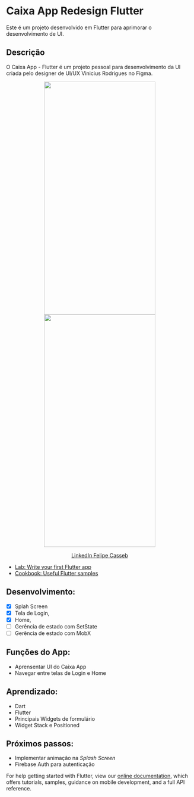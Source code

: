 # Caixa App Redesign Flutter

Este é um projeto desenvolvido em Flutter para aprimorar o desenvolvimento de UI.

## Descrição

O Caixa App - Flutter é um projeto pessoal para desenvolvimento da UI criada pelo designer de UI/UX Vinicius Rodrigues no Figma.

<p align="center">
    <img width="300" height="625" src="https://firebasestorage.googleapis.com/v0/b/me-guia-tracuateua.appspot.com/o/Caixa%20App%2FScreenshot_20220214_231809.png?alt=media&token=f39a3e27-6103-4e9a-85f5-5825c7364b28">
    <img width="300" height="625" src="https://firebasestorage.googleapis.com/v0/b/me-guia-tracuateua.appspot.com/o/Caixa%20App%2FScreenshot_20220214_231828.png?alt=media&token=54b9c1f0-10fb-473c-a98b-12addf0c8b9e">
</p>

<p align="center">
    <a href="https://www.linkedin.com/in/felipe-casseb-5522b538/">LinkedIn Felipe Casseb</a>


- [Lab: Write your first Flutter app](https://flutter.dev/docs/get-started/codelab)
- [Cookbook: Useful Flutter samples](https://flutter.dev/docs/cookbook)

## Desenvolvimento:
- [x] Splah Screen
- [X] Tela de Login,
- [X] Home,
- [ ] Gerência de estado com SetState
- [ ] Gerência de estado com MobX

## Funções do App:
* Aprensentar UI do Caixa App
* Navegar entre telas de Login e Home

## Aprendizado:
* Dart
* Flutter
* Principais Widgets de formulário
* Widget Stack e Positioned

## Próximos passos:
* Implementar animação na *Splash Screen*
* Firebase Auth para autenticação

For help getting started with Flutter, view our
[online documentation](https://flutter.dev/docs), which offers tutorials,
samples, guidance on mobile development, and a full API reference.
